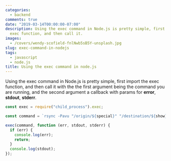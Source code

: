 ```yaml
---
categories:
  - backend
comments: true
date: "2019-03-14T00:00:00-07:00"
description: Using the exec command in Node.js is pretty simple, first import the
  exec function, and then call it.
images:
  - /covers/wendy-scofield-fnlNwb5sB5Y-unsplash.jpg
slug: exec-command-in-nodejs
tags:
  - javascript
  - node.js
title: Using the exec command in node.js
---
```


Using the exec command in Node.js is pretty simple, first import the exec function, and then call it with the the first argument being the command you are running, and the second argument a callback with params for **error**, **stdout**, **stderr**.

```javascript
const exec = require("child_process").exec;

const command = `rsync -Pavu "/origin/${special}" "/destination/${show}/"`;

exec(command, function (err, stdout, stderr) {
  if (err) {
    console.log(err);
    return;
  }
  console.log(stdout);
});
```
